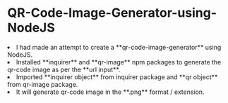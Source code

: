 # QR-Code-Image-Generator-using-NodeJS

<li>I had made an attempt to create a **qr-code-image-generator** using NodeJS.</li>
<li>Installed **inquirer** and **qr-image** npm packages to generate the qr-code image as per the **url input**.</li>
<li>Imported **inquirer object** from inquirer package and **qr object** from qr-image package.</li>
<li>It will generate qr-code image in the **.png** format / extension.</li>
